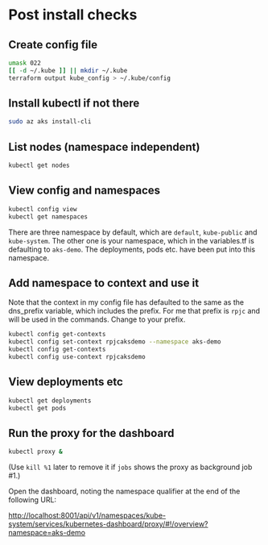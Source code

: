 # Post install checks

## Create config file

```bash
umask 022
[[ -d ~/.kube ]] || mkdir ~/.kube
terraform output kube_config > ~/.kube/config
```

## Install kubectl if not there

```bash
sudo az aks install-cli
```

## List nodes (namespace independent)

```bash
kubectl get nodes
```

## View config and namespaces

```bash
kubectl config view
kubectl get namespaces
```

There are three namespace by default, which are `default`, `kube-public` and `kube-system`. The other one is your namespace, which in the variables.tf is defaulting to `aks-demo`. The deployments, pods etc. have been put into this namespace.

## Add namespace to context and use it

Note that the context in my config file has defaulted to the same as the dns_prefix variable, which includes the prefix. For me that prefix is `rpjc` and will be used in the commands. Change to your prefix.

```bash
kubectl config get-contexts
kubectl config set-context rpjcaksdemo --namespace aks-demo
kubectl config get-contexts
kubectl config use-context rpjcaksdemo
```

## View deployments etc

```bash
kubectl get deployments
kubectl get pods
```

## Run the proxy for the dashboard

```bash
kubectl proxy &
```

(Use `kill %1` later to remove it if `jobs` shows the proxy as background job #1.)

Open the dashboard, noting the namespace qualifier at the end of the following URL:

<http://localhost:8001/api/v1/namespaces/kube-system/services/kubernetes-dashboard/proxy/#!/overview?namespace=aks-demo>
